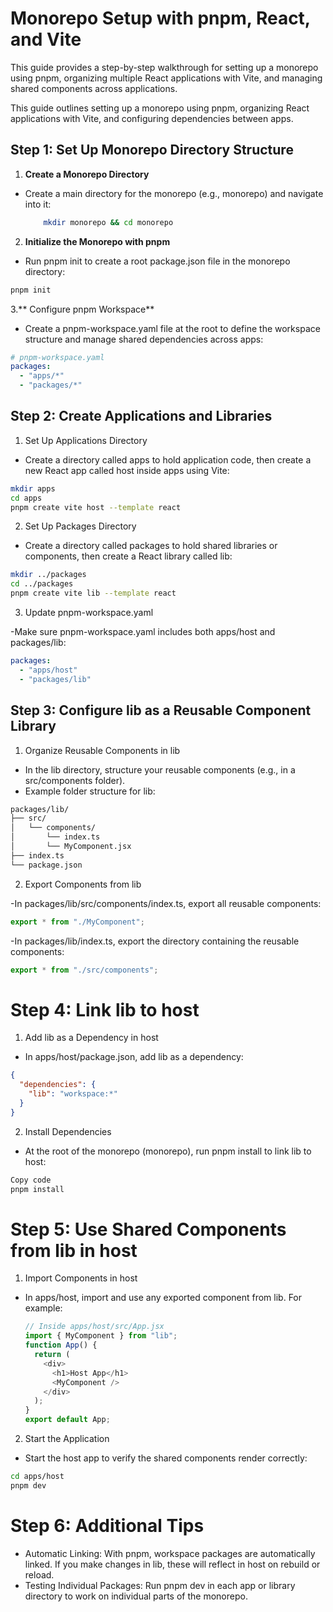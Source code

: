 # Monorepo Setup with pnpm, React, and Vite

This guide provides a step-by-step walkthrough for setting up a monorepo using pnpm, organizing multiple React applications with Vite, and managing shared components across applications.

This guide outlines setting up a monorepo using pnpm, organizing React applications with Vite, and configuring dependencies between apps.

## Step 1: Set Up Monorepo Directory Structure

1. **Create a Monorepo Directory**

- Create a main directory for the monorepo (e.g., monorepo) and navigate into it:

  ```bash
      mkdir monorepo && cd monorepo
  ```

2.  **Initialize the Monorepo with pnpm**

- Run pnpm init to create a root package.json file in the monorepo directory:

```bash
pnpm init
```

3.** Configure pnpm Workspace**

- Create a pnpm-workspace.yaml file at the root to define the workspace structure and manage shared dependencies across apps:

```yaml
# pnpm-workspace.yaml
packages:
  - "apps/*"
  - "packages/*"
```

## Step 2: Create Applications and Libraries

1. Set Up Applications Directory

- Create a directory called apps to hold application code, then create a new React app called host inside apps using Vite:

```bash
mkdir apps
cd apps
pnpm create vite host --template react
```

2. Set Up Packages Directory

- Create a directory called packages to hold shared libraries or components, then create a React library called lib:

```bash
mkdir ../packages
cd ../packages
pnpm create vite lib --template react
```

3. Update pnpm-workspace.yaml

-Make sure pnpm-workspace.yaml includes both apps/host and packages/lib:

```yaml
packages:
  - "apps/host"
  - "packages/lib"
```

## Step 3: Configure lib as a Reusable Component Library

1. Organize Reusable Components in lib

- In the lib directory, structure your reusable components (e.g., in a src/components folder).
- Example folder structure for lib:

```bash
packages/lib/
├── src/
│   └── components/
│       └── index.ts
│       └── MyComponent.jsx
├── index.ts
└── package.json
```

2. Export Components from lib

-In packages/lib/src/components/index.ts, export all reusable components:

```typescript
export * from "./MyComponent";
```

-In packages/lib/index.ts, export the directory containing the reusable components:

```typescript
export * from "./src/components";
```

<!--
3. Update lib package.json to support local sharing

- Ensure packages/lib/package.json has a name and export path:

```json
{
  "name": "lib",
  "version": "1.0.0",
  "main": "src/index.js",
  "type": "module",
  "dependencies": {}
}
``` -->

# Step 4: Link lib to host

1. Add lib as a Dependency in host

- In apps/host/package.json, add lib as a dependency:

```json
{
  "dependencies": {
    "lib": "workspace:*"
  }
}
```

2. Install Dependencies

- At the root of the monorepo (monorepo), run pnpm install to link lib to host:

```bash
Copy code
pnpm install
```

# Step 5: Use Shared Components from lib in host

1. Import Components in host

- In apps/host, import and use any exported component from lib. For example:

  ```javascript
  // Inside apps/host/src/App.jsx
  import { MyComponent } from "lib";
  function App() {
    return (
      <div>
        <h1>Host App</h1>
        <MyComponent />
      </div>
    );
  }
  export default App;
  ```

2. Start the Application

- Start the host app to verify the shared components render correctly:

```bash
cd apps/host
pnpm dev
```

# Step 6: Additional Tips

- Automatic Linking: With pnpm, workspace packages are automatically linked. If you make changes in lib, these will reflect in host on rebuild or reload.
- Testing Individual Packages: Run pnpm dev in each app or library directory to work on individual parts of the monorepo.
